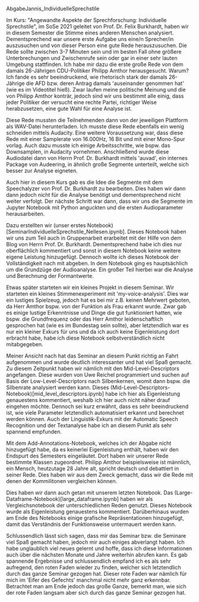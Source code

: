 AbgabeJannis_IndividuelleSprechstile

Im  Kurs: "Angewandte Aspekte der Sprechforschung: Individuelle Sprechstile", im SoSe 2021 geleitet von Prof. Dr. Felix Burkhardt, haben wir in diesem Semester die Stimme eines anderen Menschen analysiert. Dementsprechend war unsere erste Aufgabe uns eine/n Sprecher/in auszusuchen und von dieser Person eine gute Rede herauszusuchen. Die Rede sollte zwischen 3-7 Minuten sein und im besten Fall ohne größere Unterbrechungen und Zwischenrufe sein oder gar in einer sehr lauten Umgebung stattfinden. Ich habe mir dazu die erste große Rede von dem damals 26-Jährigen CDU-Politiker Philipp Amthor herausgesucht. Warum? Ich fande es sehr beeindruckend, wie rhetorisch stark der damals 26-Jährige die AFD bzw. deren Antrag damals 'auseinander genommen hat' (wie es im Videotitel hieß).
Zwar laufen meine politische Meinung und die von Philipp Amthor konträr, jedoch sind wir uns bestimmt alle einig, dass jeder Politiker der versucht eine rechte Partei, richtiger Weise herabzusetzen, eine gute Wahl für eine Analyse ist.

Diese Rede mussten die Teilnehmenden dann von der jeweiligen Plattform als WAV-Datei herunterladen. Ich musste diese Rede ebenfalls ein wenig schneiden mittels Audacity. Eine weitere Voraussetzung war, dass diese Rede mit einer Samplerate von 16.000Hz, 16 Bit und mit einer Mono-Spur vorlag. Auch  dazu musste ich einige Arbeitsschritte, wie bspw. das Downsamplen, in Audacity vornehmen.
Anschließend wurde diese Audiodatei dann von Herrn Prof. Dr. Burkhardt mittels 'auvad', ein internes Package von Audeering, in ähnlich große Segmente unterteilt, welche sich besser zur Analyse eigneten.

Auch hier in diesem Kurs gab es die Idee die Segmente mit dem Speechalyzer von Prof. Dr. Burkhardt zu bearbeiten. Dies haben wir dann dann jedoch nicht für die Analyse benötigt und dementsprechend nicht weiter verfolgt. Der nächste Schritt war dann, dass wir uns die Segmente im Jupyter Notebook mit Python anguckten und die ersten Audioparameter herausarbeiten.

Dazu erstellten wir (unser erstes Notebook)[SeminarIndividuelleSprechstile_Nellesen.ipynb]. Dieses Notebook haben wir uns zum Teil auch in Gruppenarbeit erarbeitet mit der Hilfe von dem Blog von Herrn Prof. Dr. Burkhardt. Dementsprechend habe ich dies nur oberflächlich kommentiert und sonst in diesem Notebook keine weitere eigene Leistung hinzugefügt. Dennoch wollte ich dieses Notebook der Vollständigkeit nach mit abgeben. In dem Notebook ging es hauptsächlich um die Grundzüge der Audioanalyse. Ein großer Teil hierbei war die Analyse und Berechnung der Formantwerte.

Etwas später starteten wir ein kleines Projekt in diesem Seminar. Wir starteten ein kleines Stimmenexperiment mit 'my-voice-analysis'. Dies war ein lustiges Spielzeug, jedoch hat es bei mir z.B. keinen Mehrwert geboten, da Herr Amthor bspw. von der Funktion als Frau erkannt wurde. Zwar gab es einige lustige Erkenntnisse und Dinge die gut funktioniert hatten, wie bspw. die Grundfrequenz oder das Herr Amthor leidenschaftlich gesprochen hat (wie es im Bundestag sein sollte), aber letztendlich war es nur ein kleiner Exkurs für uns und da ich auch keine Eigenleistung dort erbracht habe, habe ich diese Notebook selbstverständlich nicht mitabgegeben.

Meiner Ansicht nach hat das Seminar an diesem Punkt richtig an Fahrt aufgenommen und wurde deutlich interessanter und hat viel Spaß gemacht. Zu diesem Zeitpunkt haben wir nämlich mit den Mid-Level-Descriptors angefangen. Diese wurden von  Uwe Reichel programmiert und suchen auf Basis der Low-Level-Descriptors nach Silbenkernen, womit dann bspw. die Silbenrate analysiert werden kann.
Dieses (Mid-Level-Descriptors-Notebook)[mid_level_descriptors.ipynb] habe ich hier als Eigenleistung genauestens kommentiert, weshalb ich hier auch nicht näher drauf eingehen möchte.
Dennoch sei kurz erwähnt, dass es sehr beeindruckend ist, wie viele Parameter letztendlich automatisiert erkannt und berechnet werden können. Auch der Linguistik-Exkurs mit der Automatic Speech Recognition und der Textanalyse habe ich an diesem Punkt als sehr spannend empfunden.

Mit dem Add-Annotations-Notebook, welches ich der Abgabe nicht hinzugefügt habe, da es keinerlei Eigenleistung enthält, haben wir den Endspurt des Semesters eingeläutet. Dort haben wir unserer Rede bestimmte Klassen zugeordnet. Philipp Amthor beispielsweise ist männlich, ein Mensch, heutzutage 28 Jahre alt, spricht deutsch und debattiert in seiner Rede. Dies haben wir aus dem Zweck gemacht, dass wir die Rede mit denen der Kommilitonen vergleichen können.

Dies haben wir dann auch getan mit unserem letzten Notebook. Das (Large-Dataframe-Notebook)[large_dataframe.ipynb] haben wir als Vergleichsnotebook der unterschiedlichen Reden genutzt. Dieses Notebook wurde als Eigenleistung genauestens kommentiert. Darüberhinaus wurden am Ende des Notebooks einige grafische Repräsentationen hinzugefügt, damit das Verständnis der Funktionsweise untermauert werden kann.

Schlussendlich lässt sich sagen, dass mir das Seminar bzw. die Seminare viel Spaß gemacht haben, jedoch mir auch einiges abverlangt haben. Ich habe unglaublich viel neues gelernt und hoffe, dass ich diese Informationen auch über die nächsten Monate und Jahre weiterhin abrufen kann.
Es gab spannende Ergebnisse und schlussendlich empfand ich es als sehr aufregend, den roten Faden wieder zu finden, welcher sich letztendlich durch das ganze Seminar gezogen hat.
Dieser rote Faden war nämlich für mich im 'Eifer des Gefechts' manchmal nicht mehr ganz erkennbar. Betrachtet man am Ende jedoch das große Ganze, bemerkt man, wie sich der rote Faden langsam aber sich durch das ganze Seminar gezogen hat.